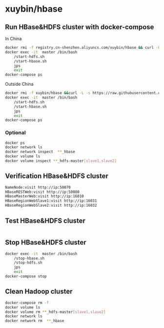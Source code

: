 # xuybin/hbase

## Run HBase&HDFS cluster with docker-compose
In China
```bash
docker rmi -f registry.cn-shenzhen.aliyuncs.com/xuybin/hbase && curl -L -s https://raw.githubusercontent.com/xuybin/hbase/master/docker-compose-aliyun.yml >docker-compose.yml && docker-compose up -d
docker exec -it  master /bin/bash
    /start-hdfs.sh
    /start-hbase.sh
    jps
    exit
docker-compose ps
```
Outside China
```bash
docker rmi -f xuybin/hbase &&curl -L -s https://raw.githubusercontent.com/xuybin/hbase/master/docker-compose.yml >docker-compose.yml && docker-compose up -d
docker exec -it  master /bin/bash
    /start-hdfs.sh
    /start-hbase.sh
    jps
    exit
docker-compose ps
```

### Optional 
```bash
docker ps
docker network ls
docker network inspect  **_hbase
docker volume ls
docker volume inspect **_hdfs-master[slave1,slave2]
```

## Verification HBase&HDFS cluster
```bash
NameNode:visit http://ip:50070
HBaseRESTWeb:visit http://ip:50080
HBaseMasterWeb:visit http://ip:16010
HBaseRegionWebSlave1:visit http://ip:16031
HBaseRegionWebSlave2:visit http://ip:16032
```

## Test HBase&HDFS cluster
```bash

```

## Stop HBase&HDFS cluster
```bash
docker exec -it  master /bin/bash
    /stop-hbase.sh
    /stop-hdfs.sh
    jps
    exit
docker-compose stop
```

## Clean Hadoop cluster
```bash
docker-compose rm -f
docker volume ls
docker volume rm **_hdfs-master[slave1,slave2]
docker network ls
docker network rm  **_hbase
```
